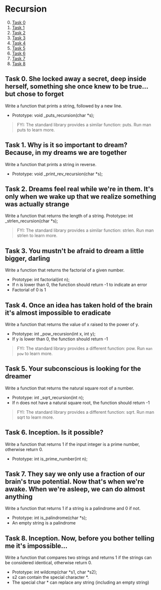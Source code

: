 # Recursion

0. [Task 0](#task0)
1. [Task 1](#task1)
2. [Task 2](#task2)
3. [Task 3](#task3)
4. [Task 4](#task4)
5. [Task 5](#task5)
6. [Task 6](#task6)
7. [Task 7](#task7)
8. [Task 8](#task8)

## Task 0.<a name="task0"></a> She locked away a secret, deep inside herself, something she once knew to be true... but chose to forget
Write a function that prints a string, followed by a new line.
- Prototype: void \_puts_recursion(char \*s);
> FYI: The standard library provides a similar function: puts. Run man puts to learn more.

## Task 1.<a name="task1"></a> Why is it so important to dream? Because, in my dreams we are together
Write a function that prints a string in reverse.
- Prototype: void \_print_rev_recursion(char \*s);

## Task 2.<a name="task2"></a>  Dreams feel real while we're in them. It's only when we wake up that we realize something was actually strange
Write a function that returns the length of a string.
Prototype: int \_strlen_recursion(char \*s);
> FYI: The standard library provides a similar function: strlen. Run man strlen to learn more.

## Task 3.<a name="task3"></a> You mustn't be afraid to dream a little bigger, darling
Write a function that returns the factorial of a given number.
- Prototype: int factorial(int n);
- If n is lower than 0, the function should return -1 to indicate an error
- Factorial of 0 is 1

## Task 4.<a name="task4"></a> Once an idea has taken hold of the brain it's almost impossible to eradicate
Write a function that returns the value of x raised to the power of y.
- Prototype: int \_pow_recursion(int x, int y);
- If y is lower than 0, the function should return -1
> FYI: The standard library provides a different function: pow. Run ``` man pow ``` to learn more.

## Task 5.<a name="task5"></a> Your subconscious is looking for the dreamer
Write a function that returns the natural square root of a number.
- Prototype: int _sqrt_recursion(int n);
- If n does not have a natural square root, the function should return -1
> FYI: The standard library provides a different function: sqrt. Run man sqrt to learn more.

## Task 6.<a name="task6"></a> Inception. Is it possible?
Write a function that returns 1 if the input integer is a prime number, otherwise return 0.
- Prototype: int is_prime_number(int n);

## Task 7.<a name="task7"></a> They say we only use a fraction of our brain's true potential. Now that's when we're awake. When we're asleep, we can do almost anything
Write a function that returns 1 if a string is a palindrome and 0 if not.
- Prototype: int is_palindrome(char *s);
- An empty string is a palindrome

## Task 8.<a name="task8"></a> Inception. Now, before you bother telling me it's impossible...
Write a function that compares two strings and returns 1 if the strings can be considered identical, otherwise return 0.
- Prototype: int wildcmp(char *s1, char *s2);
- s2 can contain the special character *.
- The special char * can replace any string (including an empty string)

